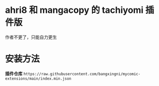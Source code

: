 # ahri8 和 mangacopy 的 tachiyomi 插件版

作者不更了，只能自力更生

# 安装方法

**插件仓库**
`https://raw.githubusercontent.com/bangxingni/mycomic-extensions/main/index.min.json`
